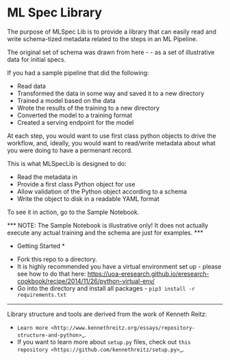 ML Spec Library
========================

The purpose of MLSpec Lib is to provide a library that can easily read and write schema-tized metadata related to the steps in an ML Pipeline.

The original set of schema was drawn from here - - as a set of illustrative data for initial specs.

If you had a sample pipeline that did the following:
- Read data
- Transformed the data in some way and saved it to a new directory
- Trained a model based on the data
- Wrote the results of the training to a new directory
- Converted the model to a training format
- Created a serving endpoint for the model

At each step, you would want to use first class python objects to drive the workflow, and, ideally, you would want to read/write
metadata about what you were doing to have a permenant record.

This is what MLSpecLib is designed to do:
- Read the metadata in
- Provide a first class Python object for use
- Allow validation of the Python object according to a schema
- Write the object to disk in a readable YAML format

To see it in action, go to the Sample Notebook.

*** NOTE: The Sample Notebook is illustrative only! It does not actually execute any actual training and the schema are just for examples. ***

* Getting Started *

- Fork this repo to a directory.
- It is highly recommended you have a virtual environment set up - please see how to do that here: https://uoa-eresearch.github.io/eresearch-cookbook/recipe/2014/11/26/python-virtual-env/
- Go into the directory and install all packages - `pip3 install -r requirements.txt`


---------------------------
Library structure and tools are derived from the work of Kenneth Reitz:

- `Learn more <http://www.kennethreitz.org/essays/repository-structure-and-python>`_.
- If you want to learn more about ``setup.py`` files, check out `this repository <https://github.com/kennethreitz/setup.py>`_.
